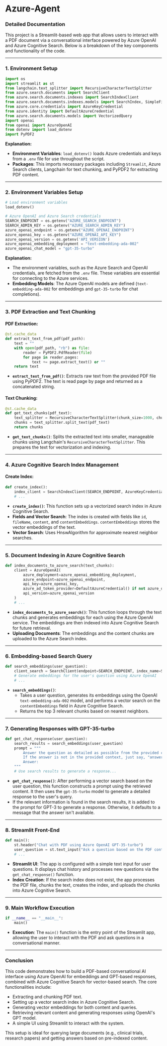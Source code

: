 # Azure-Agent
### Detailed Documentation

This project is a Streamlit-based web app that allows users to interact with a PDF document via a conversational interface powered by Azure OpenAI and Azure Cognitive Search. Below is a breakdown of the key components and functionality of the code.

---

### 1. **Environment Setup**

```python
import os
import streamlit as st
from langchain.text_splitter import RecursiveCharacterTextSplitter
from azure.search.documents import SearchClient
from azure.search.documents.indexes import SearchIndexClient
from azure.search.documents.indexes.models import SearchIndex, SimpleField, SearchableField, SearchField, VectorSearch, VectorSearchProfile, HnswAlgorithmConfiguration
from azure.core.credentials import AzureKeyCredential
from azure.identity import DefaultAzureCredential
from azure.search.documents.models import VectorizedQuery
import openai
from openai import AzureOpenAI
from dotenv import load_dotenv
import PyPDF2
```

**Explanation:**
- **Environment Variables**: `load_dotenv()` loads Azure credentials and keys from a `.env` file for use throughout the script.
- **Packages**: This imports necessary packages including `Streamlit`, Azure Search clients, Langchain for text chunking, and PyPDF2 for extracting PDF content.

---

### 2. **Environment Variables Setup**

```python
# Load environment variables
load_dotenv()

# Azure OpenAI and Azure Search credentials
SEARCH_ENDPOINT = os.getenv("AZURE_SEARCH_ENDPOINT")
SEARCH_ADMIN_KEY = os.getenv("AZURE_SEARCH_ADMIN_KEY")
azure_openai_endpoint = os.getenv("AZURE_OPENAI_ENDPOINT")
azure_openai_key = os.getenv("AZURE_OPENAI_API_KEY")
azure_openai_version = os.getenv('API_VERSION')
azure_openai_embedding_deployment = "text-embedding-ada-002"
azure_openai_chat_model = "gpt-35-turbo"
```

**Explanation:**
- The environment variables, such as the Azure Search and OpenAI credentials, are fetched from the `.env` file. These variables are essential for connecting to the Azure services.
- **Embedding Models**: The Azure OpenAI models are defined (`text-embedding-ada-002` for embeddings and `gpt-35-turbo` for chat completions).

---

### 3. **PDF Extraction and Text Chunking**

#### PDF Extraction:
```python
@st.cache_data
def extract_text_from_pdf(pdf_path):
    text = ""
    with open(pdf_path, "rb") as file:
        reader = PyPDF2.PdfReader(file)
        for page in reader.pages:
            text += page.extract_text() or ""
    return text
```
- **`extract_text_from_pdf()`**: Extracts raw text from the provided PDF file using PyPDF2. The text is read page by page and returned as a concatenated string.

#### Text Chunking:
```python
@st.cache_data
def get_text_chunks(pdf_text):
    text_splitter = RecursiveCharacterTextSplitter(chunk_size=1000, chunk_overlap=100)
    chunks = text_splitter.split_text(pdf_text)
    return chunks
```
- **`get_text_chunks()`**: Splits the extracted text into smaller, manageable chunks using Langchain's `RecursiveCharacterTextSplitter`. This prepares the text for vectorization and indexing.

---

### 4. **Azure Cognitive Search Index Management**

#### Create Index:
```python
def create_index():
    index_client = SearchIndexClient(SEARCH_ENDPOINT, AzureKeyCredential(SEARCH_ADMIN_KEY))
    # ...
```

- **`create_index()`**: This function sets up a vectorized search index in Azure Cognitive Search.
- **Fields and Vector Search**: The index is created with fields like `id`, `fileName`, `content`, and `contentEmbeddings`. `contentEmbeddings` stores the vector embeddings of the text.
- **Vector Search**: Uses HnswAlgorithm for approximate nearest neighbor searches.

---

### 5. **Document Indexing in Azure Cognitive Search**

```python
def index_documents_to_azure_search(text_chunks):
    client = AzureOpenAI(
        azure_deployment=azure_openai_embedding_deployment,
        azure_endpoint=azure_openai_endpoint,
        api_key=azure_openai_key,
        azure_ad_token_provider=DefaultAzureCredential() if not azure_openai_key else None,
        api_version=azure_openai_version
    )
    # ...
```

- **`index_documents_to_azure_search()`**: This function loops through the text chunks and generates embeddings for each using the Azure OpenAI service. The embeddings are then indexed into Azure Cognitive Search for future retrieval.
- **Uploading Documents**: The embeddings and the content chunks are uploaded to the Azure Search index.

---

### 6. **Embedding-based Search Query**

```python
def search_embeddings(user_question):
    client_search = SearchClient(endpoint=SEARCH_ENDPOINT, index_name=SEARCH_INDEX_NAME, credential=AzureKeyCredential(SEARCH_ADMIN_KEY))
    # Generate embeddings for the user's question using Azure OpenAI
    # ...
```

- **`search_embeddings()`**: 
  - Takes a user question, generates its embeddings using the OpenAI `text-embedding-ada-002` model, and performs a vector search on the `contentEmbeddings` field in Azure Cognitive Search.
  - Returns the top 3 relevant chunks based on nearest neighbors.

---

### 7. **Generating Responses with GPT-35-turbo**

```python
def get_chat_response(user_question):
    search_results = search_embeddings(user_question)
    prompt = """
        Answer the question as detailed as possible from the provided context, make sure to provide all the details. 
        If the answer is not in the provided context, just say, "answer is not available in the context", don't provide the wrong answer.\n\n
        Answer:
    """
    # Use search results to generate a response...
```

- **`get_chat_response()`**: After performing a vector search based on the user question, this function constructs a prompt using the retrieved content. It then uses the `gpt-35-turbo` model to generate a detailed response to the user's query.
- If the relevant information is found in the search results, it is added to the prompt for GPT-3 to generate a response. Otherwise, it defaults to a message that the answer isn't available.

---

### 8. **Streamlit Front-End**

```python
def main():
    st.header("Chat with PDF using Azure OpenAI GPT-35-turbo")
    user_question = st.text_input("Ask a question based on the PDF content")
    # ...
```

- **Streamlit UI**: The app is configured with a simple text input for user questions. It displays chat history and processes new questions via the `get_chat_response()` function.
- **Index Creation**: If the search index does not exist, the app processes the PDF file, chunks the text, creates the index, and uploads the chunks into Azure Cognitive Search.

---

### 9. **Main Workflow Execution**

```python
if __name__ == "__main__":
    main()
```
- **Execution**: The `main()` function is the entry point of the Streamlit app, allowing the user to interact with the PDF and ask questions in a conversational manner.

---

### Conclusion

This code demonstrates how to build a PDF-based conversational AI interface using Azure OpenAI for embeddings and GPT-based responses, combined with Azure Cognitive Search for vector-based search. The core functionalities include:
- Extracting and chunking PDF text.
- Setting up a vector search index in Azure Cognitive Search.
- Generating vector embeddings for both content and queries.
- Retrieving relevant content and generating responses using OpenAI's GPT model.
- A simple UI using Streamlit to interact with the system.

This setup is ideal for querying large documents (e.g., clinical trials, research papers) and getting answers based on pre-indexed content.
